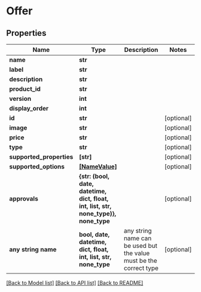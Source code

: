 # Offer


## Properties
Name | Type | Description | Notes
------------ | ------------- | ------------- | -------------
**name** | **str** |  | 
**label** | **str** |  | 
**description** | **str** |  | 
**product_id** | **str** |  | 
**version** | **int** |  | 
**display_order** | **int** |  | 
**id** | **str** |  | [optional] 
**image** | **str** |  | [optional] 
**price** | **str** |  | [optional] 
**type** | **str** |  | [optional] 
**supported_properties** | **[str]** |  | [optional] 
**supported_options** | [**[NameValue]**](NameValue.md) |  | [optional] 
**approvals** | **{str: (bool, date, datetime, dict, float, int, list, str, none_type)}, none_type** |  | [optional] 
**any string name** | **bool, date, datetime, dict, float, int, list, str, none_type** | any string name can be used but the value must be the correct type | [optional]

[[Back to Model list]](../README.md#documentation-for-models) [[Back to API list]](../README.md#documentation-for-api-endpoints) [[Back to README]](../README.md)


